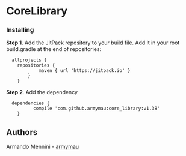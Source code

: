 # CoreLibrary

### Installing

**Step 1**. Add the JitPack repository to your build file.
Add it in your root build.gradle at the end of repositories:
 
```
  allprojects {
  	repositories {
			maven { url 'https://jitpack.io' }
		}
	}
```

**Step 2**. Add the dependency

```	
  dependencies {
	      compile 'com.github.armymau:core_library:v1.38'
	}
```

## Authors
Armando Mennini  - [armymau](https://github.com/armymau)
